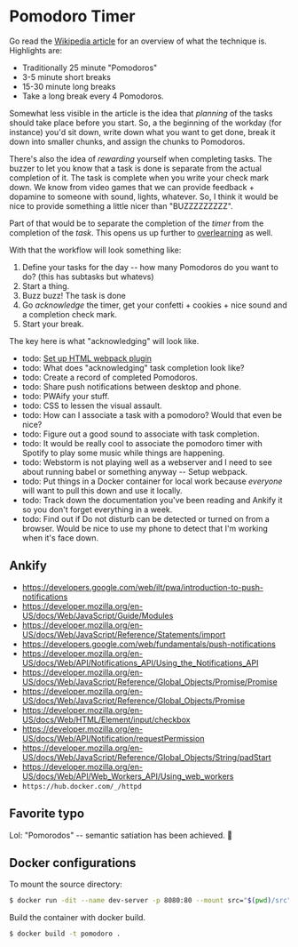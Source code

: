 # Pomodoro Timer
Go read the [Wikipedia article](https://en.wikipedia.org/wiki/Pomodoro_Technique) for an overview of what the technique is.
Highlights are:
* Traditionally 25 minute "Pomodoros"
* 3-5 minute short breaks
* 15-30 minute long breaks
* Take a long break every 4 Pomodoros.

Somewhat less visible in the article is the idea that *planning* of the tasks should take place before you start.
So, a the beginning of the workday (for instance) you'd sit down, write down what you want to get done, break it down into smaller chunks, and assign the chunks to Pomodoros.

There's also the idea of *rewarding* yourself when completing tasks.
The buzzer to let you know that a task is done is separate from the actual completion of it.
The task is complete when you write your check mark down.
We know from video games that we can provide feedback + dopamine to someone with sound, lights, whatever.
So, I think it would be nice to provide something a little nicer than "BUZZZZZZZZZ".

Part of that would be to separate the completion of the *timer* from the completion of the *task*.
This opens us up further to [overlearning](https://en.wikipedia.org/wiki/Overlearning) as well.

With that the workflow will look something like:
1. Define your tasks for the day -- how many Pomodoros do you want to do? (this has subtasks but whatevs)
2. Start a thing.
3. Buzz buzz! The task is done
4. Go *acknowledge* the timer, get your confetti + cookies + nice sound and a completion check mark.
5. Start your break.

The key here is what "acknowledging" will look like.

* todo: [Set up HTML webpack plugin](https://webpack.js.org/guides/output-management/#preparation)
* todo: What does "acknowledging" task completion look like?
* todo: Create a record of completed Pomodoros.
* todo: Share push notifications between desktop and phone.
* todo: PWAify your stuff.
* todo: CSS to lessen the visual assault.
* todo: How can I associate a task with a pomodoro? Would that even be nice?
* todo: Figure out a good sound to associate with task completion.
* todo: It would be really cool to associate the pomodoro timer with Spotify to play some music while things are happening.
* todo: Webstorm is not playing well as a webserver and I need to see about running babel or something anyway -- Setup webpack.
* todo: Put things in a Docker container for local work because *everyone* will want to pull this down and use it locally.
* todo: Track down the documentation you've been reading and Ankify it so you don't forget everything in a week.
* todo: Find out if Do not disturb can be detected or turned on from a browser. Would be nice to use my phone to detect that I'm working when it's face down.

## Ankify
* https://developers.google.com/web/ilt/pwa/introduction-to-push-notifications
* https://developer.mozilla.org/en-US/docs/Web/JavaScript/Guide/Modules
* https://developer.mozilla.org/en-US/docs/Web/JavaScript/Reference/Statements/import
* https://developers.google.com/web/fundamentals/push-notifications
* https://developer.mozilla.org/en-US/docs/Web/API/Notifications_API/Using_the_Notifications_API
* https://developer.mozilla.org/en-US/docs/Web/JavaScript/Reference/Global_Objects/Promise/Promise
* https://developer.mozilla.org/en-US/docs/Web/JavaScript/Reference/Global_Objects/Promise
* https://developer.mozilla.org/en-US/docs/Web/HTML/Element/input/checkbox
* https://developer.mozilla.org/en-US/docs/Web/API/Notification/requestPermission
* https://developer.mozilla.org/en-US/docs/Web/JavaScript/Reference/Global_Objects/String/padStart
* https://developer.mozilla.org/en-US/docs/Web/API/Web_Workers_API/Using_web_workers
* `https://hub.docker.com/_/httpd`

## Favorite typo
Lol: "Pomorodos" -- semantic satiation has been achieved. 🚀

## Docker configurations
To mount the source directory:
```sh
$ docker run -dit --name dev-server -p 8080:80 --mount src="$(pwd)/src",dst="/usr/local/apache2/htdocs/" httpd:2.4-alpine
```

Build the container with docker build.
```sh
$ docker build -t pomodoro .
```
